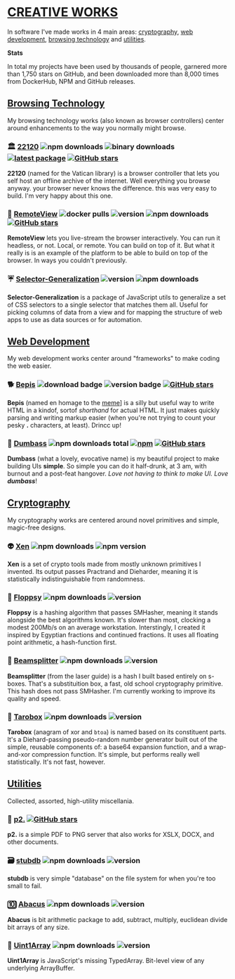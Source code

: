 # [CREATIVE WORKS](https://github.com/crislin2046/portfolio/blob/master/README.md#creative-works)

In software I've made works in 4 main areas: [cryptography](#cryptography), [web development](#web-development), [browsing technology](#browsing-technology) and [utilities](#utilities). 

**Stats**

In total my projects have been used by thousands of people, garnered more than 1,750 stars on GitHub, and been downloaded more than 8,000 times from DockerHub, NPM and GitHub releases.

## [Browsing Technology](https://github.com/crislin2046/portfolio/blob/master/README.md#browsing-technology)

My browsing technology works (also known as browser controllers) center around enhancements to the way you normally might browse.

### :classical_building: [22120](https://github.com/dosyago/22120) ![npm downloads](https://img.shields.io/npm/dt/archivist1?label=npm%20downloads) ![binary downloads](https://img.shields.io/github/downloads/dosyago/22120/total?label=binary%20downloads) [![latest package](https://img.shields.io/github/v/release/dosyago/22120?label=latest%20release)](https://github.com/dosyago/22120/releases) [![GitHub stars](https://img.shields.io/github/stars/dosyago/22120.svg?style=social&label=Star)](https://GitHub.com/dosyago/22120/stargazers/)

**22120** (named for the Vatican library) is a browser controller that lets you self host an offline archive of the internet. Well everything you browse anyway. your browser never knows the difference. this was very easy to build. I'm very happy about this one.

### :satellite: [RemoteView](https://github.com/dosyago/RemoteView) ![docker pulls](https://img.shields.io/docker/pulls/dosyago/browsergapce) ![version](https://img.shields.io/npm/v/remoteview) ![npm downloads](https://img.shields.io/npm/dt/remoteview)  [![GitHub stars](https://img.shields.io/github/stars/dosyago/RemoteView.svg?style=social&label=Star)](https://GitHub.com/dosyago/RemoteView/stargazers/)

**RemoteView** lets you live-stream the browser interactively. You can run it headless, or not. Local, or remote. You can build on top of it. But what it really is is an example of the platform to be able to build on top of the browser. In ways you couldn't previously.

### :umbrella: [Selector-Generalization](https://www.npmjs.com/package/selector-generalization) ![version](https://img.shields.io/npm/v/selector-generalization) ![npm downloads](https://img.shields.io/npm/dt/selector-generalization)

**Selector-Generalization** is a package of JavaScript utils to generalize a set of CSS selectors to a single selector that matches them all. Useful for picking columns of data from a view and for mapping the structure of web apps to use as data sources or for automation.

## [Web Development](https://github.com/crislin2046/portfolio/blob/master/README.md#web-development)

My web development works center around "frameworks" to make coding the web easier. 

### :dog2: [Bepis](https://github.com/dosyago/bepis) ![download badge](https://img.shields.io/npm/dt/bepis) ![version badge](https://img.shields.io/npm/v/bepis/latest) [![GitHub stars](https://img.shields.io/github/stars/dosyago/bepis.svg?style=social&label=Star)](https://GitHub.com/dosyago/bepis/stargazers/)

**Bepis** (named en homage to the [meme](https://www.youtube.com/watch?v=zbqdh5duDuU)] is a silly but useful way to write HTML in a kindof, sortof *shorthand* for actual HTML. It just makes quickly parsing and writing markup easier (when you're not trying to count your pesky **.** characters, at least). Drincc up!

### :bug: [Dumbass](https://github.com/dosyago/dumbass) ![npm downloads total](https://img.shields.io/npm/dt/dumbass)  [![npm](https://img.shields.io/npm/v/dumbass.svg?label=&color=0080FF)](https://github.com/dosyago/dumbass/releases/latest) [![GitHub stars](https://img.shields.io/github/stars/dosyago/dumbass.svg?style=social&label=Star)](https://GitHub.com/dosyago/dumbass/stargazers/)

**Dumbass** (what a lovely, evocative name) is my beautiful project to make building UIs **simple**. So simple you can do it half-drunk, at 3 am, with burnout and a post-feat hangover. *Love not having to think to make UI. Love **dumbass***!

## [Cryptography](https://github.com/crislin2046/portfolio/blob/master/README.md#cryptography)

My cryptography works are centered around novel primitives and simple, magic-free designs.

### :alien: [Xen](https://github.com/dosyago/xen) ![npm downloads](https://img.shields.io/npm/dt/xen) ![npm version](https://img.shields.io/npm/v/xen) 

**Xen** is a set of crypto tools made from mostly unknown primitives I invented. Its output passes Practrand and Dieharder, meaning it is statistically indistinguishable from randomness.

### :baby_chick: [Floppsy](https://github.com/dosyago/floppsy) ![npm downloads](https://img.shields.io/npm/dt/floppsy) ![version](https://img.shields.io/npm/v/floppsy)

**Floppsy** is a hashing algorithm that passes SMHasher, meaning it stands alongside the best algorithms known. It's slower than most, clocking a modest 200Mb/s on an average workstation. Interstingly, I created it inspired by Egyptian fractions and continued fractions. It uses all floating point arithmetic, a hash-function first.

### :stars: [Beamsplitter](https://github.com/dosyago/beamsplitter) ![npm downloads](https://img.shields.io/npm/dt/beamsplitter) ![version](https://img.shields.io/npm/v/beamsplitter)

**Beamsplitter** (from the laser guide) is a hash I built based entirely on s-boxes. That's a substituition box, a fast, old school cryptography primitive. This hash does not pass SMHasher. I'm currently working to improve its quality and speed.

### :bento: [Tarobox](https://github.com/dosyago/tarobox) ![npm downloads](https://img.shields.io/npm/dt/tarobox) ![version](https://img.shields.io/npm/v/tarobox) 

**Tarobox** (anagram of xor and `btoa`) is named based on its constituent parts. It's a Diehard-passing pseudo-random number generator built out of the simple, reusable components of: a base64 expansion function, and a wrap-and-xor compression function. It's simple, but performs really well statistically. It's not fast, however.

## [Utilities](https://github.com/crislin2046/portfolio/blob/master/README.md#utilities)

Collected, assorted, high-utility miscellania. 

### :page_facing_up: [p2.](https://github.com/dosyago/p2.) [![GitHub stars](https://img.shields.io/github/stars/dosyago/p2..svg?style=social&label=Star)](https://GitHub.com/dosyago/p2./stargazers/)

**p2.** is a simple PDF to PNG server that also works for XSLX, DOCX, and other documents.

### :card_file_box: [stubdb](https://github.com/crislin2046/stubdb) ![npm downloads](https://img.shields.io/npm/dt/stubdb) ![version](https://img.shields.io/npm/v/stubdb?label=version)

**stubdb** is very simple "database" on the file system for when you're too small to fail.

### :keycap_ten: [Abacus](https://github.com/crislin2046/bitmath) ![npm downloads](https://img.shields.io/npm/dt/bitmath) ![version](https://img.shields.io/npm/v/bitmath)

**Abacus** is bit arithmetic package to add, subtract, multiply, euclidean divide bit arrays of any size.

### :wind_chime: [Uint1Array](https://github.com/crislin2046/Uint1Array) ![npm downloads](https://img.shields.io/npm/dt/uint1array) ![version](https://img.shields.io/npm/v/uint1array)

**Uint1Array** is JavaScript's missing TypedArray. Bit-level view of any underlying ArrayBuffer.
